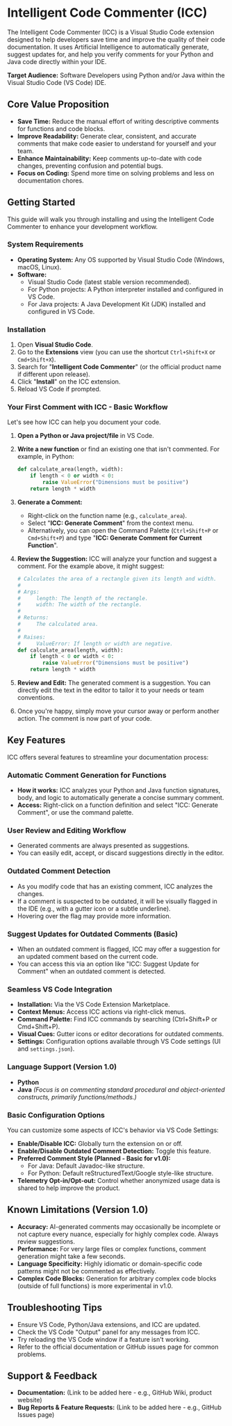 # Intelligent Code Commenter (ICC)

The Intelligent Code Commenter (ICC) is a Visual Studio Code extension designed to help developers save time and improve the quality of their code documentation. It uses Artificial Intelligence to automatically generate, suggest updates for, and help you verify comments for your Python and Java code directly within your IDE.

**Target Audience:** Software Developers using Python and/or Java within the Visual Studio Code (VS Code) IDE.

## Core Value Proposition

*   **Save Time:** Reduce the manual effort of writing descriptive comments for functions and code blocks.
*   **Improve Readability:** Generate clear, consistent, and accurate comments that make code easier to understand for yourself and your team.
*   **Enhance Maintainability:** Keep comments up-to-date with code changes, preventing confusion and potential bugs.
*   **Focus on Coding:** Spend more time on solving problems and less on documentation chores.

## Getting Started

This guide will walk you through installing and using the Intelligent Code Commenter to enhance your development workflow.

### System Requirements

*   **Operating System:** Any OS supported by Visual Studio Code (Windows, macOS, Linux).
*   **Software:**
    *   Visual Studio Code (latest stable version recommended).
    *   For Python projects: A Python interpreter installed and configured in VS Code.
    *   For Java projects: A Java Development Kit (JDK) installed and configured in VS Code.

### Installation

1.  Open **Visual Studio Code**.
2.  Go to the **Extensions** view (you can use the shortcut `Ctrl+Shift+X` or `Cmd+Shift+X`).
3.  Search for "**Intelligent Code Commenter**" (or the official product name if different upon release).
4.  Click "**Install**" on the ICC extension.
5.  Reload VS Code if prompted.

### Your First Comment with ICC - Basic Workflow

Let's see how ICC can help you document your code.

1.  **Open a Python or Java project/file** in VS Code.
2.  **Write a new function** or find an existing one that isn't commented. For example, in Python:

    ```python
    def calculate_area(length, width):
        if length < 0 or width < 0:
            raise ValueError("Dimensions must be positive")
        return length * width
    ```

3.  **Generate a Comment:**
    *   Right-click on the function name (e.g., `calculate_area`).
    *   Select "**ICC: Generate Comment**" from the context menu.
    *   Alternatively, you can open the Command Palette (`Ctrl+Shift+P` or `Cmd+Shift+P`) and type "**ICC: Generate Comment for Current Function**".

4.  **Review the Suggestion:** ICC will analyze your function and suggest a comment. For the example above, it might suggest:

    ```python
    # Calculates the area of a rectangle given its length and width.
    #
    # Args:
    #     length: The length of the rectangle.
    #     width: The width of the rectangle.
    #
    # Returns:
    #     The calculated area.
    #
    # Raises:
    #     ValueError: If length or width are negative.
    def calculate_area(length, width):
        if length < 0 or width < 0:
            raise ValueError("Dimensions must be positive")
        return length * width
    ```

5.  **Review and Edit:** The generated comment is a suggestion. You can directly edit the text in the editor to tailor it to your needs or team conventions.
6.  Once you're happy, simply move your cursor away or perform another action. The comment is now part of your code.

## Key Features

ICC offers several features to streamline your documentation process:

### Automatic Comment Generation for Functions

*   **How it works:** ICC analyzes your Python and Java function signatures, body, and logic to automatically generate a concise summary comment.
*   **Access:** Right-click on a function definition and select "ICC: Generate Comment", or use the command palette.

### User Review and Editing Workflow

*   Generated comments are always presented as suggestions.
*   You can easily edit, accept, or discard suggestions directly in the editor.

### Outdated Comment Detection

*   As you modify code that has an existing comment, ICC analyzes the changes.
*   If a comment is suspected to be outdated, it will be visually flagged in the IDE (e.g., with a gutter icon or a subtle underline).
*   Hovering over the flag may provide more information.

### Suggest Updates for Outdated Comments (Basic)

*   When an outdated comment is flagged, ICC may offer a suggestion for an updated comment based on the current code.
*   You can access this via an option like "ICC: Suggest Update for Comment" when an outdated comment is detected.

### Seamless VS Code Integration

*   **Installation:** Via the VS Code Extension Marketplace.
*   **Context Menus:** Access ICC actions via right-click menus.
*   **Command Palette:** Find ICC commands by searching (Ctrl+Shift+P or Cmd+Shift+P).
*   **Visual Cues:** Gutter icons or editor decorations for outdated comments.
*   **Settings:** Configuration options available through VS Code settings (UI and `settings.json`).

### Language Support (Version 1.0)

*   **Python**
*   **Java**
    *(Focus is on commenting standard procedural and object-oriented constructs, primarily functions/methods.)*

### Basic Configuration Options

You can customize some aspects of ICC's behavior via VS Code Settings:

*   **Enable/Disable ICC:** Globally turn the extension on or off.
*   **Enable/Disable Outdated Comment Detection:** Toggle this feature.
*   **Preferred Comment Style (Planned - Basic for v1.0):**
    *   For Java: Default Javadoc-like structure.
    *   For Python: Default reStructuredText/Google style-like structure.
*   **Telemetry Opt-in/Opt-out:** Control whether anonymized usage data is shared to help improve the product.

## Known Limitations (Version 1.0)

*   **Accuracy:** AI-generated comments may occasionally be incomplete or not capture every nuance, especially for highly complex code. Always review suggestions.
*   **Performance:** For very large files or complex functions, comment generation might take a few seconds.
*   **Language Specificity:** Highly idiomatic or domain-specific code patterns might not be commented as effectively.
*   **Complex Code Blocks:** Generation for arbitrary complex code blocks (outside of full functions) is more experimental in v1.0.

## Troubleshooting Tips

*   Ensure VS Code, Python/Java extensions, and ICC are updated.
*   Check the VS Code "Output" panel for any messages from ICC.
*   Try reloading the VS Code window if a feature isn't working.
*   Refer to the official documentation or GitHub issues page for common problems.

## Support & Feedback

*   **Documentation:** (Link to be added here - e.g., GitHub Wiki, product website)
*   **Bug Reports & Feature Requests:** (Link to be added here - e.g., GitHub Issues page)
